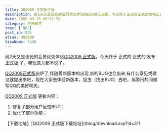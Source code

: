 ```yaml
---
title: QQ2009 正式版下载
description: 前2天又是该死的会员优先体验QQ2009正式版，今天终于正式的正式的发布正式版了，嘛玩意儿都不说了。QQ2009正式版出炉了,伴随着新版本的出现,新的BUG也会出来,有什么意见或建议就提出来吧，现在大家去体验新版本，捉虫（找出BUG）去吧，与腾讯共同谱写QQ的美好明天。
date: 2009-03-26 09:32:32
category: 应用软件
tags: ['QQ']
post_id: 825
alias: QQ2009
ViewNums: 7430
---
```


前2天又是该死的会员优先体验[QQ2009 正式版](/blog/qq2009)，今天终于 正式的 正式的 发布 正式版 了，嘛玩意儿都不说了。

[QQ2009正式版](/blog/qq2009)出炉了,伴随着新版本的出现,新的BUG也会出来,有什么意见或建议就提出来吧，现在大家去体验新版本，捉虫（找出BUG）去吧，与腾讯共同谱写QQ的美好明天。

[QQ2009 正式版](/blog/qq2009) 更新内容：

1. 修复了部分用户反馈BUG；
2. 优化了部分功能；

【下载地址】[QQ2009 正式版下载地址](/blog/download.asp?id=311

